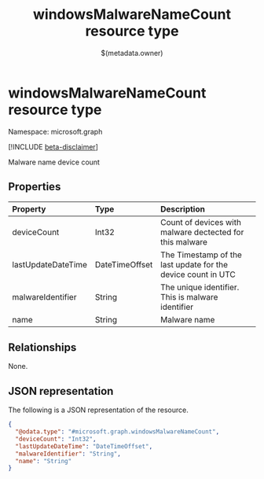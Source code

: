﻿---
title: "windowsMalwareNameCount resource type"
description: "Malware name device count"
localization_priority: Normal
author: "$(metadata.owner)"
ms.prod: ""
doc_type: "resourcePageType"
---

# windowsMalwareNameCount resource type

Namespace: microsoft.graph

[!INCLUDE [beta-disclaimer](../../includes/beta-disclaimer.md)]

Malware name device count

## Properties

| Property           | Type           | Description                                                  |
| :----------------- | :------------- | :----------------------------------------------------------- |
| deviceCount        | Int32          | Count of devices with malware dectected for this malware     |
| lastUpdateDateTime | DateTimeOffset | The Timestamp of the last update for the device count in UTC |
| malwareIdentifier  | String         | The unique identifier. This is malware identifier            |
| name               | String         | Malware name                                                 |

## Relationships

None.

## JSON representation

The following is a JSON representation of the resource.

<!-- {
  "blockType": "resource",
  "@odata.type": "microsoft.graph.windowsMalwareNameCount",
}
-->

```json
{
  "@odata.type": "#microsoft.graph.windowsMalwareNameCount",
  "deviceCount": "Int32",
  "lastUpdateDateTime": "DateTimeOffset",
  "malwareIdentifier": "String",
  "name": "String"
}
```